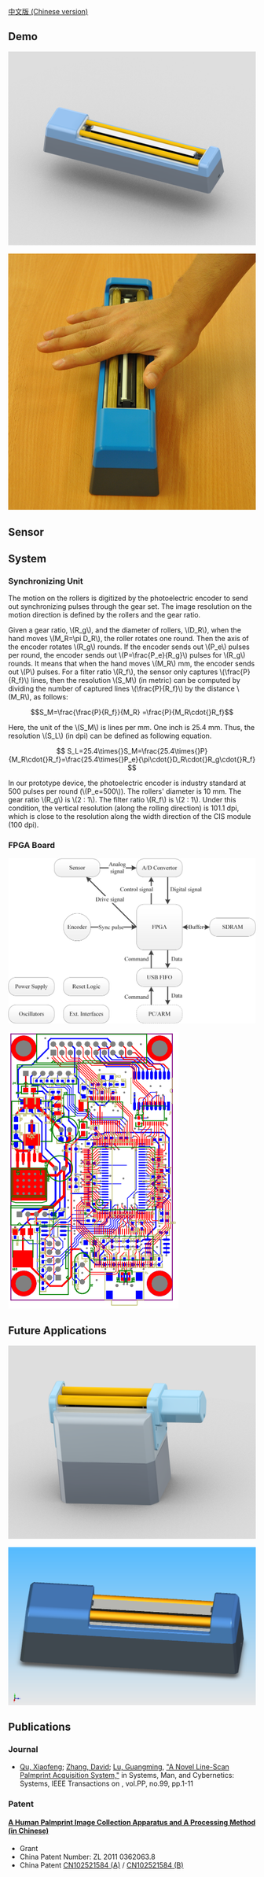 [中文版 (Chinese version)](/cn/)


Demo
-------



![Line Scan Palmprint Device Model](/img/line-scan-palmprint-device-model.png)

![Line Scan Palmprint Device Demo](/img/line-palmprint-demo.png)



Sensor
------



System
------

### Synchronizing Unit

The motion on the rollers is digitized by the photoelectric encoder to send out synchronizing pulses through the gear set. The image resolution on the motion direction is defined by the rollers and the gear ratio.

Given a gear ratio, \\(R_g\\), and the diameter of rollers, \\(D_R\\), when the hand moves \\(M_R=\pi D_R\\), the roller rotates one round. Then the axis of the encoder rotates \\(R_g\\) rounds. If the encoder sends out \\(P_e\\) pulses per round, the encoder sends out \\(P=\frac{P_e}{R_g}\\) pulses for \\(R_g\\) rounds. It means that when the hand moves \\(M_R\\) mm, the encoder sends out \\(P\\) pulses. For a filter ratio \\(R_f\\), the sensor only captures \\(\frac{P}{R_f}\\) lines, then the resolution \\(S_M\\) (in metric) can be computed by dividing the number of captured lines \\(\frac{P}{R_f}\\) by the distance \\(M_R\\), as follows:

$$S_M=\frac{\frac{P}{R_f}}{M_R} =\frac{P}{M_R\cdot{}R_f}$$

Here, the unit of the \\(S_M\\) is lines per mm. One inch is 25.4 mm. Thus, the resolution \\(S_L\\) (in dpi) can be defined as following equation.

$$ S_L=25.4\times{}S_M=\frac{25.4\times{}P}{M_R\cdot{}R_f}=\frac{25.4\times{}P_e}{\pi\cdot{}D_R\cdot{}R_g\cdot{}R_f} $$

In our prototype device, the photoelectric encoder is industry standard at 500 pulses per round (\\(P_e=500\\)). The rollers' diameter is 10 mm. The gear ratio \\(R_g\\) is \\(2 : 1\\). The filter ratio \\(R_f\\) is \\(2 : 1\\). Under this condition, the vertical resolution (along the rolling direction) is 101.1 dpi, which is close to the resolution along the width direction of the CIS module (100 dpi).

### FPGA Board

![FPGA Board Block Diagram](/img/fpga-board-block-diagram.png)

![FPGA Board PCB Layout](/img/fpga-board-pcb-layout.png)



Future Applications
------------

![Reflective Line Scan Palmprint Device](/img/reflective-line-scan-palmprint-device.png)

![Smaller Line Scan Palmprint Device](/img/smaller-line-scan-palmprint-device.png)


Publications
------------

### Journal

+ [Qu, Xiaofeng][csxfqu]; [Zhang, David][csdzhang]; [Lu, Guangming][csgmlu], ["A Novel Line-Scan Palmprint Acquisition System,"][TSMC-LPS] in Systems, Man, and Cybernetics: Systems, IEEE Transactions on , vol.PP, no.99, pp.1-11

### Patent

#### <a href="http://www.google.com/patents/CN102521584B?cl=en" target="_blank">A Human Palmprint Image Collection Apparatus and A Processing Method (in Chinese)</a>

+ Grant
+ China Patent Number: ZL 2011 0362063.8
+ China Patent [CN102521584 (A)](http://www.google.com/patents/CN102521584A?cl=en) / [CN102521584 (B)](http://www.google.com/patents/CN102521584B?cl=en)


[TSMC-LPS]: http://ieeexplore.ieee.org/stamp/stamp.jsp?tp=&arnumber=7390297&isnumber=6376248
[csxfqu]: http://www.quxiaofeng.me/about
[csdzhang]: http://www4.comp.polyu.edu.hk/~csdzhang/
[csgmlu]: http://www.hitsz.edu.cn/body/shizi/detailen.php?strID=396